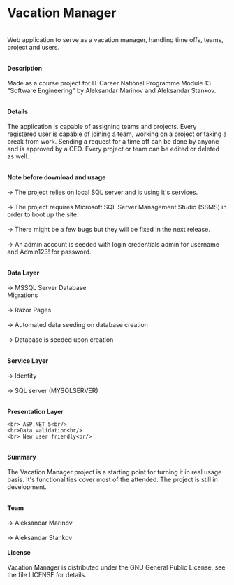 # Vacation Manager
<br>Web application to serve as a vacation manager, handling time offs, teams, project and users.<br/>

<br>**Description**<br/>
<br>Made as a course project for IT Career National Programme Module 13 "Software Engineering" by Aleksandar Marinov and Aleksandar Stankov.<br/>

<br>**Details**<br/>
<br>The application is capable of assigning teams and projects. Every registered user is capable of joining a team, working on a project or taking a break from work. Sending a request for a time off can be done by anyone and is approved by a CEO. Every project or team can be edited or deleted as well.<br/>

<br>**Note before download and usage**<br/>
	<br>-> The project relies on local SQL server and is using it's services.<br/> 
	<br>-> The project requires Microsoft SQL Server Management Studio (SSMS) in order to boot up the site.<br/> 
	<br>-> There might be a few bugs but they will be fixed in the next release.<br/>
	<br>-> An admin account is seeded with login credentials admin for username and Admin123! for password.<br/>

<br>**Data Layer**<br/>
	<br>-> MSSQL Server Database<br/>
	<br-> Migrations<br/>
	<br>-> Razor Pages<br/>
	<br>-> Automated data seeding on database creation<br/>
	<br>-> Database is seeded upon creation<br/>

<br>**Service Layer**<br/>
	<br>-> Identity<br/>
	<br>-> SQL server (MYSQLSERVER)<br/>

<br>**Presentation Layer**<br/>

	<br> ASP.NET 5<br/>
	<br>Data validation<br/>	
	<br> New user friendly<br/>

<br>**Summary**<br/>
<br>The Vacation Manager project is a starting point for turning it in real usage basis. It's functionalities cover most of the attended. The project is still in development.<br/>

<br>**Team**<br/>
	<br>-> Aleksandar Marinov<br/>
	<br>-> Aleksandar Stankov<br/>
<br>**License**<br/>
	<br>Vacation Manager is distributed under the GNU General Public License, see the file LICENSE for details.<br/>
